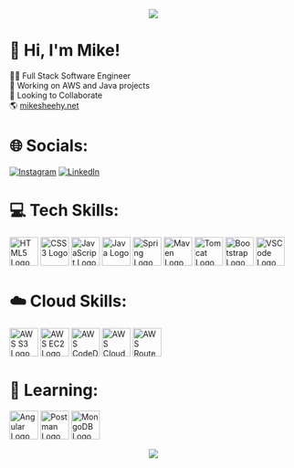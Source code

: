 <p align="center">
  <img src="https://capsule-render.vercel.app/api?type=waving&color=gradient&customColorList=12&text=Building%20Cloud%20Things!&animation=fadeIn&height=160&section=header&theme=transparent"/>
</p>
<!-- Color options: 2,12,19,21,23,26,30-->

# 👋 Hi, I'm Mike!
👨‍💻 Full Stack Software Engineer<br>🔭 Working on AWS and Java projects<br>💼 Looking to Collaborate<br>🌎 <a href="https://mikesheehy.net/">mikesheehy.net</a><br>

# 🌐 Socials:
[![Instagram](https://img.shields.io/badge/Instagram-%23E4405F.svg?logo=Instagram&logoColor=white)](https://instagram.com/_sheehy) [![LinkedIn](https://img.shields.io/badge/LinkedIn-%230077B5.svg?logo=linkedin&logoColor=white)](https://linkedin.com/in/mbsheehy)

# 💻 Tech Skills:
<p align="left">
  <img src="https://www.svgrepo.com/show/452228/html-5.svg" alt="HTML5 Logo" width="50" height="50"/>
  <img src="https://www.svgrepo.com/show/452185/css-3.svg" alt="CSS3 Logo" width="50" height="50"/>
  <img src="https://www.svgrepo.com/show/353925/javascript.svg" alt="JavaScript Logo" width="50" height="50"/>
  <img src="https://www.svgrepo.com/show/452234/java.svg" alt="Java Logo" width="50" height="50"/>
  <img src="https://www.svgrepo.com/show/376350/spring.svg" alt="Spring Logo" width="50" height="50"/>
  <img src="https://www.svgrepo.com/show/354051/maven.svg" alt="Maven Logo" width="50" height="50"/>
  <img src="https://www.svgrepo.com/show/354454/tomcat.svg" alt="Tomcat Logo" width="50" height="50"/>
  <img src="https://www.svgrepo.com/show/353498/bootstrap.svg" alt="Bootstrap Logo" width="50" height="50"/>
  <img src="https://www.svgrepo.com/show/374171/vscode.svg" alt="VSCode Logo" width="50" height="50"/>
</p>

# ☁️ Cloud Skills:
<p align="left">
<img src="https://www.svgrepo.com/show/353460/aws-s3.svg" alt="AWS S3 Logo" width="50" height="50"/>
<img src="https://www.svgrepo.com/show/353449/aws-ec2.svg" alt="AWS EC2 Logo" width="50" height="50"/>
<img src="https://www.svgrepo.com/show/353448/aws-codedeploy.svg" alt="AWS CodeDeploy Logo" width="50" height="50"/>
<img src="https://www.svgrepo.com/show/353442/aws-cloudfront.svg" alt="AWS CloudFront Logo" width="50" height="50"/>
<img src="https://www.svgrepo.com/show/353459/aws-route53.svg" alt="AWS Route53 Logo" width="50" height="50"/>
</p>


# 🌱 Learning:
<p align="left">
<img src="https://www.svgrepo.com/show/452156/angular.svg" alt="Angular Logo" width="50" height="50"/>
<img src="https://www.svgrepo.com/show/354202/postman-icon.svg" alt="Postman Logo" width="50" height="50"/>
<img src="https://www.svgrepo.com/show/354090/mongodb.svg" alt="MongoDB Logo" width="50" height="50"/>
</p>

<!--GitHub Stats (https://github.com/anuraghazra/github-readme-stats/tree/master)-->
<!--Header and footer https://github.com/kyechan99/capsule-render-->

<!-- Placeholder for porfolio pieces
# My Projects
<img width="100%" src="html.jpg"/> -->
<p align="center">
  <img src="https://capsule-render.vercel.app/api?type=waving&color=gradient&customColorList=12&height=100&section=footer"/>
</p>
